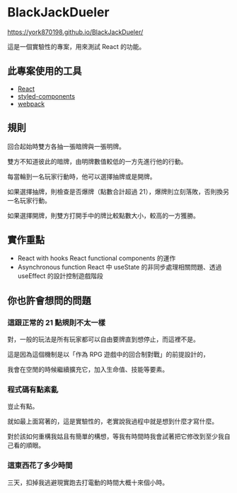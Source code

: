 # BlackJackDueler
https://york870198.github.io/BlackJackDueler/

這是一個實驗性的專案，用來測試 React 的功能。

## 此專案使用的工具
- [React](https://zh-hant.reactjs.org)
- [styled-components](https://styled-components.com)
- [webpack](https://webpack.js.org)

## 規則
回合起始時雙方各抽一張暗牌與一張明牌。

雙方不知道彼此的暗牌，由明牌數值較低的一方先進行他的行動。

每當輪到一名玩家行動時，他可以選擇抽牌或是開牌。

如果選擇抽牌，則檢查是否爆牌（點數合計超過 21），爆牌則立刻落敗，否則換另一名玩家行動。

如果選擇開牌，則雙方打開手中的牌比較點數大小，較高的一方獲勝。

## 實作重點
- React with hooks
  React functional components 的運作
- Asynchronous function
  React 中 useState 的非同步處理相關問題、透過 useEffect 的設計控制遊戲階段

## 你也許會想問的問題

### 這跟正常的 21 點規則不太一樣
對，一般的玩法是所有玩家都可以自由要牌直到想停止，而這裡不是。

這是因為這個機制是以「作為 RPG 遊戲中的回合制對戰」的前提設計的，

我會在空閒的時候繼續擴充它，加入生命值、技能等要素。
  
### 程式碼有點紊亂
豈止有點。

就如最上面寫著的，這是實驗性的，老實說我過程中就是想到什麼才寫什麼。

對於該如何重構我姑且有簡單的構想，等我有時間時我會試著把它修改到至少我自己看的順眼。

### 這東西花了多少時間
三天，扣掉我逃避現實跑去打電動的時間大概十來個小時。
